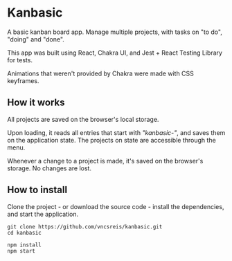 # Kanbasic

A basic kanban board app. Manage multiple projects, with tasks on "to do", "doing" and "done". 

This app was built using React, Chakra UI, and Jest + React Testing Library for tests.

Animations that weren't provided by Chakra were made with CSS keyframes.


## How it works

All projects are saved on the browser's local storage.

Upon loading, it reads all entries that start with *"kanbasic-"*, and saves them on the application state. The projects on state are accessible through the menu.

Whenever a change to a project is made, it's saved on the browser's storage. No changes are lost.

## How to install

Clone the project - or download the source code - install the dependencies, and start the application.

```
git clone https://github.com/vncsreis/kanbasic.git
cd kanbasic

npm install
npm start
```
